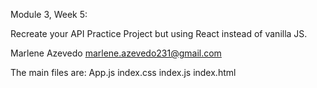 Module 3, Week 5:

Recreate your API Practice Project but using React instead of vanilla JS.

Marlene Azevedo
marlene.azevedo231@gmail.com


The main files are:
App.js
index.css
index.js
index.html
